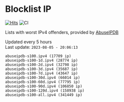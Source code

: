 # Blocklist IP

[![Hits](https://hits.seeyoufarm.com/api/count/incr/badge.svg?url=https%3A%2F%2Fgithub.com%2Fborestad%2Fblocklist-ip%2F&count_bg=%2379C83D&title_bg=%23555555&icon=&icon_color=%23E7E7E7&title=hits&edge_flat=false)](https://hits.seeyoufarm.com)  ![CI](https://img.shields.io/github/workflow/status/borestad/blocklist-ip/CI?style=flat-square)

Lists with worst IPv4 offenders, provided by [AbuseIPDB](https://www.abuseipdb.com/)

<!-- FOOTER-PLACEHOLDER -->
Updated every 5 hours<br>
Last update: `2023-08-05 - 20:06:13`
```
abuseipdb-s100.ipv4 (17709 ip)
abuseipdb-s100-1d.ipv4 (28774 ip)
abuseipdb-s100-2d.ipv4 (32798 ip)
abuseipdb-s100-3d.ipv4 (35687 ip)
abuseipdb-s100-7d.ipv4 (43647 ip)
abuseipdb-s100-30d.ipv4 (66014 ip)
abuseipdb-s100-60d.ipv4 (77795 ip)
abuseipdb-s100-90d.ipv4 (106850 ip)
abuseipdb-s100-120d.ipv4 (158938 ip)
abuseipdb-s100-all.ipv4 (341449 ip)
```
